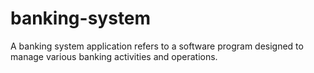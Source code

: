 # banking-system
A banking system application refers to a software program designed to manage various banking activities and operations.
